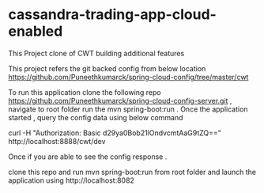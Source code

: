 # cassandra-trading-app-cloud-enabled
This Project clone of CWT building additional features

This project refers the git backed config from below location
https://github.com/Puneethkumarck/spring-cloud-config/tree/master/cwt

To run this application 
clone the following repo https://github.com/Puneethkumarck/spring-cloud-config-server.git , navigate to root folder run the
mvn spring-boot:run . Once the application started , query the config data using below command

curl -H "Authorization: Basic d29ya0Bob21lOndvcmtAaG9tZQ==" http://localhost:8888/cwt/dev

Once if you are able to see the config response .

clone this repo and run mvn spring-boot:run from root folder and launch the application using http://localhost:8082
